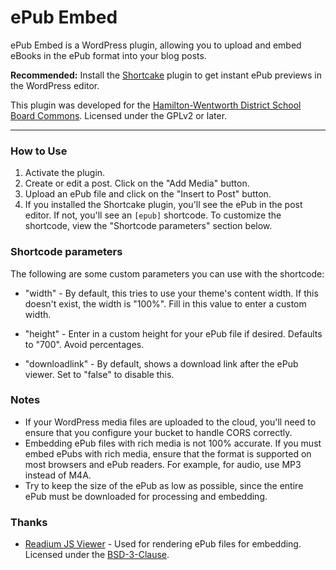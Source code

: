 # ePub Embed #

ePub Embed is a WordPress plugin, allowing you to upload and embed eBooks in the ePub format into your blog posts.

**Recommended:** Install the [Shortcake](https://wordpress.org/plugins/shortcode-ui/) plugin to get instant ePub previews in the WordPress editor.

This plugin was developed for the [Hamilton-Wentworth District School Board Commons](http://commons.hwdsb.on.ca).  Licensed under the GPLv2 or later.

***

### How to Use

1. Activate the plugin.
2. Create or edit a post.  Click on the "Add Media" button.
3. Upload an ePub file and click on the "Insert to Post" button.
4. If you installed the Shortcake plugin, you'll see the ePub in the post editor.  If not, you'll see an `[epub]` shortcode.  To customize the shortcode, view the "Shortcode parameters" section below.

### Shortcode parameters

The following are some custom parameters you can use with the shortcode:

* "width" - By default, this tries to use your theme's content width. If this doesn't exist, the width is "100%". Fill in this value to enter a custom width.

* "height" - Enter in a custom height for your ePub file if desired. Defaults to "700". Avoid percentages.

* "downloadlink" - By default, shows a download link after the ePub viewer.  Set to "false" to disable this.

### Notes

- If your WordPress media files are uploaded to the cloud, you'll need to ensure that you configure your bucket to handle CORS correctly.
- Embedding ePub files with rich media is not 100% accurate.  If you must embed ePubs with rich media, ensure that the format is supported on most browsers and ePub readers.  For example, for audio, use MP3 instead of M4A.
- Try to keep the size of the ePub as low as possible, since the entire ePub must be downloaded for processing and embedding.

### Thanks

* [Readium JS Viewer](https://github.com/readium/readium-js-viewer) - Used for rendering ePub files for embedding. Licensed under the [BSD-3-Clause](https://github.com/readium/readium-js-viewer/blob/master/license.txt).